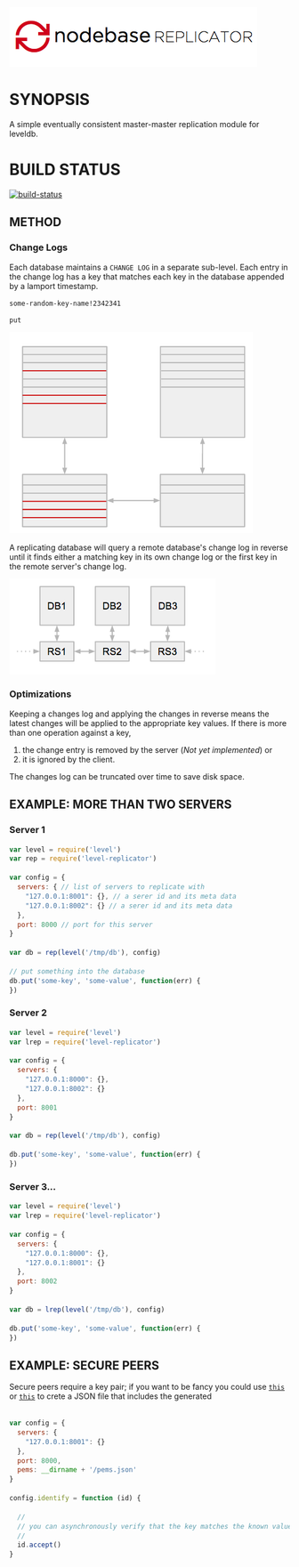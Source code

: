 
![img](/replicator.png)

# SYNOPSIS
A simple eventually consistent master-master replication module 
for leveldb.

# BUILD STATUS
[![build-status](https://www.codeship.io/projects/0d604520-6cc1-0131-203c-22ccfa4c21c9/status)](https://www.codeship.io/projects/13128)

## METHOD
### Change Logs
Each database maintains a `CHANGE LOG` in a separate sub-level.
Each entry in the change log has a key that matches each key in
the database appended by a lamport timestamp.

```
some-random-key-name!2342341
```

```
put
```

![img](/closeup.png)

A replicating database will query a remote database's change log in reverse 
until it finds either a matching key in its own change log or the first key 
in the remote server's change log.

![img](/faraway.png)

### Optimizations
Keeping a changes log and applying the changes in reverse means the latest
changes will be applied to the appropriate key values. If there is more than
one operation against a key,

  1. the change entry is removed by the server (*Not yet implemented*) or
  2. it is ignored by the client.

The changes log can be truncated over time to save disk space.

## EXAMPLE: MORE THAN TWO SERVERS

### Server 1
```js
var level = require('level')
var rep = require('level-replicator')

var config = {
  servers: { // list of servers to replicate with
    "127.0.0.1:8001": {}, // a serer id and its meta data
    "127.0.0.1:8002": {} // a serer id and its meta data
  },
  port: 8000 // port for this server
}

var db = rep(level('/tmp/db'), config) 

// put something into the database
db.put('some-key', 'some-value', function(err) {
})
```

### Server 2

```js
var level = require('level')
var lrep = require('level-replicator')

var config = {
  servers: {
    "127.0.0.1:8000": {},
    "127.0.0.1:8002": {}
  },
  port: 8001
}

var db = rep(level('/tmp/db'), config) 

db.put('some-key', 'some-value', function(err) {
})
```

### Server 3...

```js
var level = require('level')
var lrep = require('level-replicator')

var config = {
  servers: { 
    "127.0.0.1:8000": {},
    "127.0.0.1:8001": {} 
  },
  port: 8002
}

var db = lrep(level('/tmp/db'), config) 

db.put('some-key', 'some-value', function(err) {
})
```


## EXAMPLE: SECURE PEERS
Secure peers require a key pair; if you want to be fancy you could use 
[`this`][0] or [`this`][1] to crete a JSON file that includes the generated 

```js

var config = {
  servers: {
    "127.0.0.1:8001": {} 
  },
  port: 8000,
  pems: __dirname + '/pems.json'
}

config.identify = function (id) {

  //
  // you can asynchronously verify that the key matches the known value here
  //
  id.accept()
}
```

[0]:https://github.com/hij1nx/selfsigned
[1]:https://github.com/substack/rsa-json
